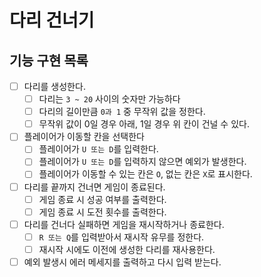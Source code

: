 # 다리 건너기

## 기능 구현 목록

- [ ] 다리를 생성한다.
  - [ ] 다리는 `3 ~ 20` 사이의 숫자만 가능하다
  - [ ] 다리의 길이만큼 `0과 1` 중 무작위 값을 정한다. 
  - [ ] 무작위 값이 0일 경우 아래, 1일 경우 위 칸이 건널 수 있다.
- [ ] 플레이어가 이동할 칸을 선택한다
  - [ ] 플레이어가 `U 또는 D`를 입력한다.
  - [ ] 플레이어가 `U 또는 D`를 입력하지 않으면 예외가 발생한다.
  - [ ] 플레이어가 이동할 수 있는 칸은 `O`, 없는 칸은 `X`로 표시한다.
- [ ] 다리를 끝까지 건너면 게임이 종료된다.
  - [ ] 게임 종료 시 성공 여부를 출력한다.
  - [ ] 게임 종료 시 도전 횟수를 출력한다.
- [ ] 다리를 건너다 실패하면 게임을 재시작하거나 종료한다.
  - [ ] `R 또는 Q`를 입력받아서 재시작 유무를 정한다.
  - [ ] 재시작 시에도 이전에 생성한 다리를 재사용한다.
- [ ] 예외 발생시 에러 메세지를 출력하고 다시 입력 받는다.
